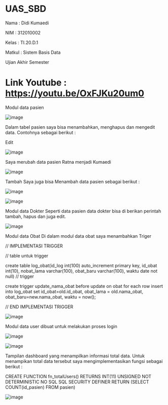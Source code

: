 # UAS_SBD

Nama  : Didi Kumaedi

NIM   : 312010002

Kelas : TI.20.D.1

Matkul  : Sistem Basis Data

Ujian Akhir Semester

# Link Youtube : https://youtu.be/OxFJKu20um0

Modul data pasien

![image](https://user-images.githubusercontent.com/101849655/179358721-299eefc5-a02b-40be-83bd-560525a1a53e.png)

Dalam tabel pasien saya bisa menambahkan, menghapus dan mengedit data. Contohnya sebagai berikut :

Edit

![image](https://user-images.githubusercontent.com/101849655/179359043-7dc5fc37-a682-4e06-8735-946b5c638974.png)

Saya merubah data pasien Ratna menjadi Kumaedi

![image](https://user-images.githubusercontent.com/101849655/179359115-301aed78-93a5-4d4a-8223-211f47aacfbc.png)

Tambah Saya juga bisa Menambah data pasien sebagai berikut :

![image](https://user-images.githubusercontent.com/101849655/179359198-6bbdc79d-e41c-4e20-9c1a-973c063af471.png)

![image](https://user-images.githubusercontent.com/101849655/179359209-fc8dc7b8-a39c-46b6-a0c7-3d3e6faccfdb.png)

Modul data Dokter Seperti data pasien data dokter bisa di berikan perintah tambah, hapus dan juga edit.

![image](https://user-images.githubusercontent.com/101849655/179359314-5c3c2a04-fbd5-454b-9944-720258fc58ee.png)

Modul data Obat Di dalam modul data obat saya menambahkan Triger

// IMPLEMENTASI TRIGGER

// table untuk trigger

create table log_obat(id_log int(100) auto_increment primary key, id_obat int(10), nobat_lama varchar(100), obat_baru varchar(100), waktu date not null) // trigger

create trigger update_nama_obat before update on obat for each row insert into log_obat set id_obat=old.id_obat, obat_lama = old.nama_obat, obat_baru=new.nama_obat, waktu = now();

// END IMPLEMENTASI TRIGGER

![image](https://user-images.githubusercontent.com/101849655/179359365-c7023763-2d36-4e22-8dbb-95c265d2ceef.png)


Modul data user dibuat untuk melakukan proses login

![image](https://user-images.githubusercontent.com/101849655/179359561-915fac08-10a3-4e76-a853-b71fa924272f.png)

![image](https://user-images.githubusercontent.com/101849655/179359600-0159bae0-ff54-44bd-9f64-83f977bfb05f.png)

Tampilan dashboard yang menampilkan informasi total data. Untuk menampikan total data tersebut saya mengimplementasikan fungsi sebagai berikut :

CREATE FUNCTION fn_totalUsers() RETURNS INT(11) UNSIGNED NOT DETERMINISTIC NO SQL SQL SECURITY DEFINER RETURN (SELECT COUNT(id_pasien) FROM pasien)

![image](https://user-images.githubusercontent.com/101849655/179359667-1a6ca49b-6bed-452d-8b95-a5897d652687.png)


